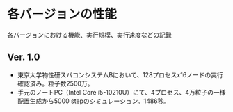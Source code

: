 # 各バージョンの性能
各バージョンにおける機能、実行規模、実行速度などの記録

## Ver. 1.0
- 東京大学物性研スパコンシステムBにおいて、128プロセスx16ノードの実行確認済み。粒子数2500万。
- 手元のノートPC（Intel Core i5-10210U）にて、4プロセス、4万粒子の一様配置生成から5000 stepのシミュレーション。1486秒。
